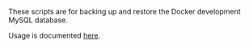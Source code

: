 These scripts are for backing up and restore the Docker development MySQL database.

Usage is documented [here](../../docs/Contributing/Testing.md#database-backuprestore).
